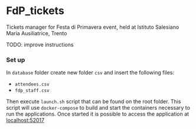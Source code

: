 # FdP_tickets
Tickets manager for Festa di Primavera event, held at Istituto Salesiano Maria Ausiliatrice, Trento


TODO: improve instructions

### Set up

In `database` folder create new folder `csv` and insert the following files:

- `attendees.csv`
- `fdp_staff.csv`

Then execute `launch.sh` script that can be found on the root folder. This script will use `docker-compose` to build and start the containers necessary to run the applications. Once started it is possible to access the application at [localhost:52017](http://localhost:52017)